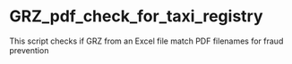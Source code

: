 # GRZ_pdf_check_for_taxi_registry
This script checks if GRZ from an Excel file match PDF filenames for fraud prevention
